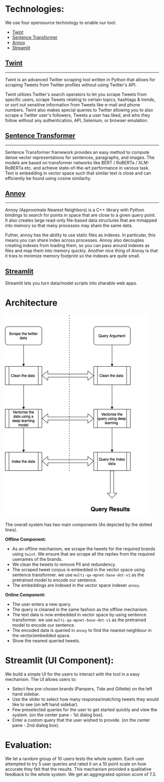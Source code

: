 # Technologies:
We use four opensource technology to enable our tool:
* [Twint](https://github.com/twintproject/twint)
* [Sentence Transformer](https://github.com/UKPLab/sentence-transformers)
* [Annoy](https://github.com/spotify/annoy)
* [Streamlit](https://github.com/streamlit/streamlit)

## [Twint](https://github.com/twintproject/twint)
-----------
Twint is an advanced Twitter scraping tool written in Python that allows for scraping Tweets from Twitter profiles without using Twitter's API.

Twint utilizes Twitter's search operators to let you scrape Tweets from specific users, scrape Tweets relating to certain topics, hashtags & trends, or sort out sensitive information from Tweets like e-mail and phone numbers.
Twint also makes special queries to Twitter allowing you to also scrape a Twitter user's followers, Tweets a user has liked, and who they follow without any authentication, API, Selenium, or browser emulation.


## [Sentence Transformer](https://github.com/UKPLab/sentence-transformers)
-------------------
Sentence Transformer framework provides an easy method to compute dense vector representations for sentences, paragraphs, and images. The models are based on transformer networks like BERT / RoBERTa / XLM-RoBERTa etc. and achieve state-of-the-art performance in various task. Text is embedding in vector space such that similar text is close and can efficiently be found using cosine similarity.

## [Annoy](https://github.com/spotify/annoy)
--------------------
Annoy (Approximate Nearest Neighbors) is a C++ library with Python bindings to search for points in space that are close to a given query point. It also creates large read-only file-based data structures that are mmapped into memory so that many processes may share the same data.

Futher, annoy has the ability to use static files as indexes. In particular, this means you can share index across processes. Annoy also decouples creating indexes from loading them, so you can pass around indexes as files and map them into memory quickly. Another nice thing of Annoy is that it tries to minimize memory footprint so the indexes are quite small.

## [Streamlit](https://github.com/streamlit/streamlit) 
Streamlit lets you turn data/model scripts into sharable web apps. 


# Architecture
![Image](https://github.com/kb-rahul/CourseProject/blob/main/arch.drawio.png)

The overall system has two main components (As depicted by the dotted lines).


**Offline Component:**

- As an offline mechanism, we scrape the tweets for the required brands using `twint`. We ensure that we scrape all the replies from the required usenames of the brands.
- We clean the tweets to remove PII and redundency.
- The scraped tweet corpus is embedded in the vector space using sentence transformer. we use `multi-qa-mpnet-base-dot-v1` as the pretrained model to encode our sentence. 
- The embeddings are indexed in the vector space indexer `annoy`.


**Online Component:**

- The user enters a new query. 
- The query is cleaned in the same fashion as the offline mechanism.
- The text data is now embedded in vector space by using sentence transformer. we use `multi-qa-mpnet-base-dot-v1` as the pretrained model to encode our sentence.
- The encoded data is queried in `annoy` to find the nearest neighbour in the vector/embedded space.
- Show the nearest queried tweets.

# Streamlit (UI Component):

We build a simple UI for the users to interact with the tool in a easy mechanism. The UI allows users to:
* Select few pre-chosen brands (Pampers, Tide and Gillette) on the left hand sidebar.
* Use the slider to select how many response/matching tweets they would like to see (on left hand sidebar).
* Few preselected queries for the user to get started quickly and view the system. (on the center pane - 1st dialog box).
* Enter a custom query that the user wished to provide. (on the center pane - 2nd dialog box).

# Evaluation: 
We let a random group of 10 users tests the whole system. Each user attempted to try 5 user queries and rated it on a 10 point scale on how accurate they felt that the results. This mechanism provided a qualitative feedback to the whole system. We get an aggregrated opinion score of 7.3. 

